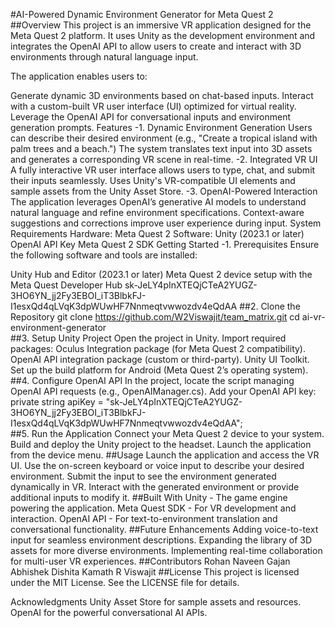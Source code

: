 #AI-Powered Dynamic Environment Generator for Meta Quest 2
##Overview
This project is an immersive VR application designed for the Meta Quest 2 platform. It uses Unity as the development environment and integrates the OpenAI API to allow users to create and interact with 3D environments through natural language input.

The application enables users to:

Generate dynamic 3D environments based on chat-based inputs.
Interact with a custom-built VR user interface (UI) optimized for virtual reality.
Leverage the OpenAI API for conversational inputs and environment generation prompts.
Features
-1. Dynamic Environment Generation
Users can describe their desired environment (e.g., "Create a tropical island with palm trees and a beach.")
The system translates text input into 3D assets and generates a corresponding VR scene in real-time.
-2. Integrated VR UI
A fully interactive VR user interface allows users to type, chat, and submit their inputs seamlessly.
Uses Unity's VR-compatible UI elements and sample assets from the Unity Asset Store.
-3. OpenAI-Powered Interaction
The application leverages OpenAI’s generative AI models to understand natural language and refine environment specifications.
Context-aware suggestions and corrections improve user experience during input.
System Requirements
Hardware: Meta Quest 2
Software:
Unity (2023.1 or later)
OpenAI API Key
Meta Quest 2 SDK
Getting Started
-1. Prerequisites
Ensure the following software and tools are installed:

Unity Hub and Editor (2023.1 or later)
Meta Quest 2 device setup with the Meta Quest Developer Hub
sk-JeLY4pInXTEQjCTeA2YUGZ-3HO6YN_jj2Fy3EBOI_iT3BlbkFJ-I1esxQd4qLVqK3dpWUwHF7Nnmeqtvwwozdv4eQdAA
##2. Clone the Repository
git clone https://github.com/W2Viswajit/team_matrix.git 
cd ai-vr-environment-generator  
##3. Setup Unity Project
Open the project in Unity.
Import required packages:
Oculus Integration package (for Meta Quest 2 compatibility).
OpenAI API integration package (custom or third-party).
Unity UI Toolkit.
Set up the build platform for Android (Meta Quest 2’s operating system).
##4. Configure OpenAI API
In the project, locate the script managing OpenAI API requests (e.g., OpenAIManager.cs).
Add your OpenAI API key:
private string apiKey = "sk-JeLY4pInXTEQjCTeA2YUGZ-3HO6YN_jj2Fy3EBOI_iT3BlbkFJ-I1esxQd4qLVqK3dpWUwHF7Nnmeqtvwwozdv4eQdAA";  
##5. Run the Application
Connect your Meta Quest 2 device to your system.
Build and deploy the Unity project to the headset.
Launch the application from the device menu.
##Usage
Launch the application and access the VR UI.
Use the on-screen keyboard or voice input to describe your desired environment.
Submit the input to see the environment generated dynamically in VR.
Interact with the generated environment or provide additional inputs to modify it.
##Built With
Unity - The game engine powering the application.
Meta Quest SDK - For VR development and interaction.
OpenAI API - For text-to-environment translation and conversational functionality.
##Future Enhancements
Adding voice-to-text input for seamless environment descriptions.
Expanding the library of 3D assets for more diverse environments.
Implementing real-time collaboration for multi-user VR experiences.
##Contributors
Rohan Naveen Gajan
Abhishek
Dishita Kamath
R Viswajit
##License
This project is licensed under the MIT License. See the LICENSE file for details.

Acknowledgments
Unity Asset Store for sample assets and resources.
OpenAI for the powerful conversational AI APIs.